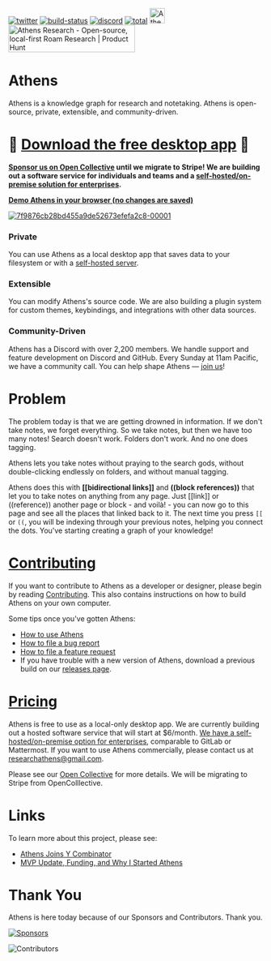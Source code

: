 [![twitter](https://img.shields.io/twitter/follow/athensresearch?label=Follow&style=social)](https://twitter.com/athensresearch)
[![build-status](https://img.shields.io/github/workflow/status/athensresearch/athens/build)](https://github.com/athensresearch/athens/actions)
[![discord](https://img.shields.io/discord/708122962422792194?label=discord&logo=Discord)](https://discord.gg/GCJaV3V)
[![total](https://opencollective.com/athens/tiers/badge.svg)](https://opencollective.com/athens) 
<img alt="Athens is proudly backed by Y Combinator (W21)" src="https://github.com/athensresearch/handbook/blob/main/.gitbook/assets/yc.png" width="30" height="30" />
<a href="https://www.producthunt.com/posts/athens-research?utm_source=badge-featured&utm_medium=badge&utm_souce=badge-athens-research" target="_blank"><img src="https://api.producthunt.com/widgets/embed-image/v1/featured.svg?post_id=286558&theme=light" alt="Athens Research - Open-source, local-first Roam Research | Product Hunt" style="width: 250px; height: 54px;" width="140" height="30" /></a>

# Athens

Athens is a knowledge graph for research and notetaking. Athens is open-source, private, extensible, and community-driven.

# 🚀 [Download the free desktop app](https://github.com/athensresearch/athens/releases) 🚀

**[Sponsor us on Open Collective](https://opencollective.com/athens) until we migrate to Stripe! We are building out a software service for individuals and teams and a [self-hosted/on-premise solution for enterprises](https://github.com/athensresearch/athens-backend).**

**[Demo Athens in your browser (no changes are saved)](https://athensresearch.github.io/athens)**

[![7f9876cb28bd455a9de52673efefa2c8-00001](https://user-images.githubusercontent.com/8952138/115828768-00a9a480-a3c3-11eb-9b44-ae5488434ce2.gif)](https://www.loom.com/share/7f9876cb28bd455a9de52673efefa2c8)

### Private

You can use Athens as a local desktop app that saves data to your filesystem or with a [self-hosted server](https://github.com/athensresearch/athens-backend).

### Extensible

You can modify Athens's source code. We are also building a plugin system for custom themes, keybindings, and integrations with other data sources.

### Community-Driven

Athens has a Discord with over 2,200 members. We handle support and feature development on Discord and GitHub. Every Sunday at 11am Pacific, we have a community call. You can help shape Athens — [join us](https://discord.gg/GCJaV3V)!

# Problem

The problem today is that we are getting drowned in information. If we don't take notes, we forget everything. So we take notes, but then we have too many notes! Search doesn't work. Folders don't work. And no one does tagging.

Athens lets you take notes without praying to the search gods, without double-clicking endlessly on folders, and without manual tagging.

Athens does this with **[[bidirectional links]]** and **((block references))** that let you to take notes on anything from any page. Just [[link]] or ((reference)) another page or block - and voilà! - you can now go to this page and see all the places that linked back to it. The next time you press `[[` or `((`, you will be indexing through your previous notes, helping you connect the dots. You've starting creating a graph of your knowledge!

# [Contributing](https://athensresearch.gitbook.io/handbook/contributing)

If you want to contribute to Athens as a developer or designer, please begin by reading [Contributing](https://athensresearch.gitbook.io/handbook/contributing). This also contains instructions on how to build Athens on your own computer.

Some tips once you've gotten Athens:
- [How to use Athens](https://www.loom.com/share/ee5120d1f69d4ce0aab923de71caedd0)
- [How to file a bug report](https://www.loom.com/share/e69857c0f65f4232ab10dd78f47c4c44)
- [How to file a feature request](https://www.loom.com/share/dea9e3b3e7424f97a84e2fb81daed9c9)
- If you have trouble with a new version of Athens, download a previous build on our [releases page](https://github.com/athensresearch/athens/releases).

# [Pricing](https://opencollective.com/athens)

Athens is free to use as a local-only desktop app. We are currently building out a hosted software service that will start at $6/month. [We have a self-hosted/on-premise option for enterprises](https://github.com/athensresearch/athens-backend), comparable to GitLab or Mattermost. If you want to use Athens commercially, please contact us at researchathens@gmail.com.

Please see our [Open Collective](https://opencollective.com/athens) for more details. We will be migrating to Stripe from OpenColllective.

# Links

To learn more about this project, please see:

- [Athens Joins Y Combinator](https://www.notion.so/athensresearch/Athens-Joins-Y-Combinator-86b9dfa30f4141e5bf072fad8f95a6c7)
- [MVP Update, Funding, and Why I Started Athens](https://www.notion.so/athensresearch/MVP-Update-Funding-and-Why-I-Started-Athens-e68822f0c3654660ae621cdcbf932bc4)

# Thank You

Athens is here today because of our Sponsors and Contributors. Thank you.

[![Sponsors](https://athens-assets-1.s3.us-east-2.amazonaws.com/sponsor-faces.png)](https://opencollective.com/athens)

![Contributors](https://user-images.githubusercontent.com/8952138/111184984-c1d83180-856e-11eb-9b7f-136de40d8252.png)
